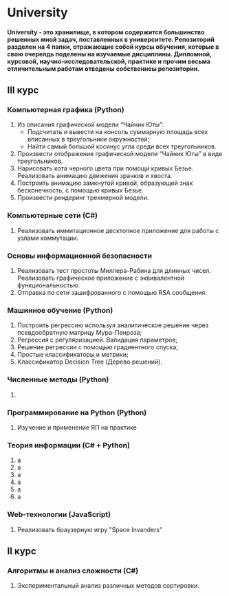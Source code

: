 # University

#### University - это хранилище, в котором содержится большинство решенных мной задач, поставленных в университете. Репозиторий разделен на 4 папки, отражающие собой курсы обучения, которые в свою очерелдь поделены на изучаемые дисциплины. Дипломной, курсовой, научно-исследовательской, практике и прочим весьма отличительным работам отведены собственнеы репозитории.  

## III курс
### Компьютерная графика (Python)
  1) Из описания графической модели “Чайник Юты”:
     -  Подсчитать и вывести на консоль суммарную площадь всех вписанных в треугольники окружностей;
     -  Найти самый большой косинус угла среди всех треугольников.
  3) Произвести отображение графической модели “Чайник Юты” в виде треугольников.
  4) Нарисовать кота черного цвета при помощи кривых Безье. Реализовать анимацию движения зрачков и хвоста.
  5) Построить анимацию замкнутой кривой, образующей знак бесконечность, с помощью кривых Безье.
  6) Произвести рендеринг трехмерной модели.
### Компьютерные сети (C#)
  1) Реализовать иммитационное десктопное приложение для работы с узлами коммутации.
### Основы информационной безопасности
  1) Реализовать тест простоты Миллера-Рабина для длинных чисел. Реализовать графическое приложение с эквивалентной
функциональностью.
  2) Отправка по сети зашифрованного с помощью RSA сообщения.
### Машинное обучение (Python)
  1) Построить регрессию используя аналитическое решение через псевдообратную матрицу Мура-Пенроза;
  2) Регрессия с регуляризацией. Валидация параметров;
  3) Решение регрессии с помощью градиентного спуска;
  4) Простые классификаторы и метрики;
  5) Классификатор Deсision Tree (Дерево решений).
### Численные методы (Python)
  1) 
### Программирование на Python (Python)
  1) Изучение и применение ЯП на практике
### Теория информации (C# + Python)
  1) а 
  2) а
  3) а
  4) а
  5) а
  6) а
### Web-технологии (JavaScript)
  1) Реализовать браузерную игру "Space Invanders"

## II курс
### Алгоритмы и анализ сложности (С#)
  1) Экспериментальный анализ различных методов сортировки.
